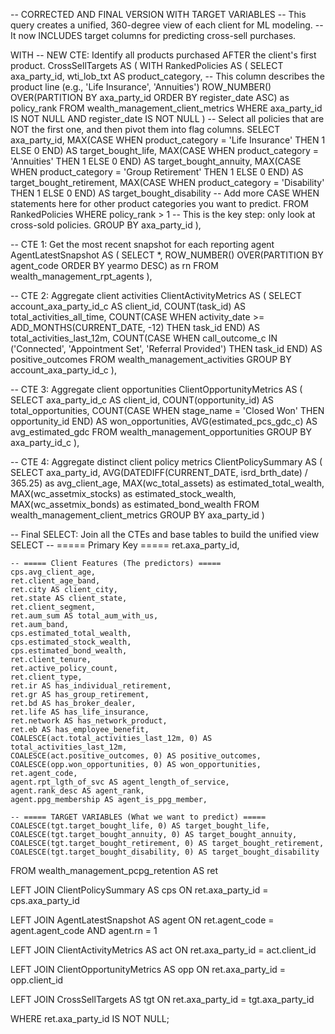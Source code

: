 -- CORRECTED AND FINAL VERSION WITH TARGET VARIABLES
-- This query creates a unified, 360-degree view of each client for ML modeling.
-- It now INCLUDES target columns for predicting cross-sell purchases.

WITH
-- NEW CTE: Identify all products purchased AFTER the client's first product.
CrossSellTargets AS (
    WITH RankedPolicies AS (
        SELECT
            axa_party_id,
            wti_lob_txt AS product_category, -- This column describes the product line (e.g., 'Life Insurance', 'Annuities')
            ROW_NUMBER() OVER(PARTITION BY axa_party_id ORDER BY register_date ASC) as policy_rank
        FROM
            wealth_management_client_metrics
        WHERE
            axa_party_id IS NOT NULL AND register_date IS NOT NULL
    )
    -- Select all policies that are NOT the first one, and then pivot them into flag columns.
    SELECT
        axa_party_id,
        MAX(CASE WHEN product_category = 'Life Insurance' THEN 1 ELSE 0 END) AS target_bought_life,
        MAX(CASE WHEN product_category = 'Annuities' THEN 1 ELSE 0 END) AS target_bought_annuity,
        MAX(CASE WHEN product_category = 'Group Retirement' THEN 1 ELSE 0 END) AS target_bought_retirement,
        MAX(CASE WHEN product_category = 'Disability' THEN 1 ELSE 0 END) AS target_bought_disability
        -- Add more CASE WHEN statements here for other product categories you want to predict.
    FROM RankedPolicies
    WHERE policy_rank > 1 -- This is the key step: only look at cross-sold policies.
    GROUP BY axa_party_id
),

-- CTE 1: Get the most recent snapshot for each reporting agent
AgentLatestSnapshot AS (
    SELECT *, ROW_NUMBER() OVER(PARTITION BY agent_code ORDER BY yearmo DESC) as rn
    FROM wealth_management_rpt_agents
),

-- CTE 2: Aggregate client activities
ClientActivityMetrics AS (
    SELECT
        account_axa_party_id_c AS client_id,
        COUNT(task_id) AS total_activities_all_time,
        COUNT(CASE WHEN activity_date >= ADD_MONTHS(CURRENT_DATE, -12) THEN task_id END) AS total_activities_last_12m,
        COUNT(CASE WHEN call_outcome_c IN ('Connected', 'Appointment Set', 'Referral Provided') THEN task_id END) AS positive_outcomes
    FROM wealth_management_activities
    GROUP BY account_axa_party_id_c
),

-- CTE 3: Aggregate client opportunities
ClientOpportunityMetrics AS (
    SELECT
        axa_party_id_c AS client_id,
        COUNT(opportunity_id) AS total_opportunities,
        COUNT(CASE WHEN stage_name = 'Closed Won' THEN opportunity_id END) AS won_opportunities,
        AVG(estimated_pcs_gdc_c) AS avg_estimated_gdc
    FROM wealth_management_opportunities
    GROUP BY axa_party_id_c
),

-- CTE 4: Aggregate distinct client policy metrics
ClientPolicySummary AS (
    SELECT
        axa_party_id,
        AVG(DATEDIFF(CURRENT_DATE, isrd_brth_date) / 365.25) as avg_client_age,
        MAX(wc_total_assets) as estimated_total_wealth,
        MAX(wc_assetmix_stocks) as estimated_stock_wealth,
        MAX(wc_assetmix_bonds) as estimated_bond_wealth
    FROM wealth_management_client_metrics
    GROUP BY axa_party_id
)

-- Final SELECT: Join all the CTEs and base tables to build the unified view
SELECT
    -- ===== Primary Key =====
    ret.axa_party_id,

    -- ===== Client Features (The predictors) =====
    cps.avg_client_age,
    ret.client_age_band,
    ret.city AS client_city,
    ret.state AS client_state,
    ret.client_segment,
    ret.aum_sum AS total_aum_with_us,
    ret.aum_band,
    cps.estimated_total_wealth,
    cps.estimated_stock_wealth,
    cps.estimated_bond_wealth,
    ret.client_tenure,
    ret.active_policy_count,
    ret.client_type,
    ret.ir AS has_individual_retirement,
    ret.gr AS has_group_retirement,
    ret.bd AS has_broker_dealer,
    ret.life AS has_life_insurance,
    ret.network AS has_network_product,
    ret.eb AS has_employee_benefit,
    COALESCE(act.total_activities_last_12m, 0) AS total_activities_last_12m,
    COALESCE(act.positive_outcomes, 0) AS positive_outcomes,
    COALESCE(opp.won_opportunities, 0) AS won_opportunities,
    ret.agent_code,
    agent.rpt_lgth_of_svc AS agent_length_of_service,
    agent.rank_desc AS agent_rank,
    agent.ppg_membership AS agent_is_ppg_member,

    -- ===== TARGET VARIABLES (What we want to predict) =====
    COALESCE(tgt.target_bought_life, 0) AS target_bought_life,
    COALESCE(tgt.target_bought_annuity, 0) AS target_bought_annuity,
    COALESCE(tgt.target_bought_retirement, 0) AS target_bought_retirement,
    COALESCE(tgt.target_bought_disability, 0) AS target_bought_disability

FROM
    wealth_management_pcpg_retention AS ret

LEFT JOIN ClientPolicySummary AS cps
    ON ret.axa_party_id = cps.axa_party_id

LEFT JOIN AgentLatestSnapshot AS agent
    ON ret.agent_code = agent.agent_code AND agent.rn = 1

LEFT JOIN ClientActivityMetrics AS act
    ON ret.axa_party_id = act.client_id

LEFT JOIN ClientOpportunityMetrics AS opp
    ON ret.axa_party_id = opp.client_id
    
LEFT JOIN CrossSellTargets AS tgt
    ON ret.axa_party_id = tgt.axa_party_id

WHERE
    ret.axa_party_id IS NOT NULL;
